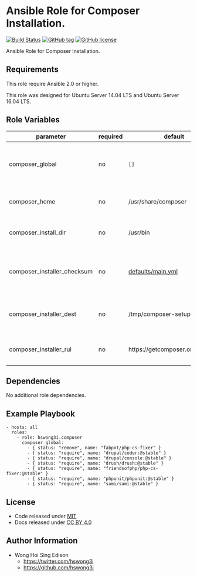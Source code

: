 Ansible Role for Composer Installation.
=======================================

[![Build Status](https://travis-ci.org/pantarei/ansible-role-composer.svg?branch=master)](https://travis-ci.org/pantarei/ansible-role-composer)
[![GitHub tag](https://img.shields.io/github/tag/pantarei/ansible-role-composer.svg)](https://github.com/pantarei/ansible-role-composer)
[![GitHub license](https://img.shields.io/github/license/pantarei/ansible-role-composer.svg)](https://github.com/pantarei/ansible-role-composer/blob/master/LICENSE)

Ansible Role for Composer Installation.

Requirements
------------

This role require Ansible 2.0 or higher.

This role was designed for Ubuntu Server 14.04 LTS and Ubuntu Server 16.04 LTS.

Role Variables
--------------

<table>
<colgroup>
<col width="20%" />
<col width="20%" />
<col width="20%" />
<col width="20%" />
<col width="20%" />
</colgroup>
<thead>
<tr class="header">
<th>parameter</th>
<th>required</th>
<th>default</th>
<th>choices</th>
<th>comments</th>
</tr>
</thead>
<tbody>
<tr class="odd">
<td>composer_global</td>
<td>no</td>
<td><code>[]</code></td>
<td><ul>
<li><code>[]</code></li>
<li><code>list</code></li>
</ul></td>
<td>Skip install or remove gloabl packages if <code>[]</code>, or pass list to <code>composer global</code>.</td>
</tr>
<tr class="even">
<td>composer_home</td>
<td>no</td>
<td>/usr/share/composer</td>
<td></td>
<td>Location for the <code>$COMPOSER_HOME</code> directory..</td>
</tr>
<tr class="odd">
<td>composer_install_dir</td>
<td>no</td>
<td>/usr/bin</td>
<td></td>
<td>Location for the composer install directory.</td>
</tr>
<tr class="even">
<td>composer_installer_checksum</td>
<td>no</td>
<td><a href="https://github.com/pantarei/ansible-role-composer/blob/master/defaults/main.yml">defaults/main.yml</a></td>
<td></td>
<td>Download archive sha256 checksum for cache during (re)install.</td>
</tr>
<tr class="odd">
<td>composer_installer_dest</td>
<td>no</td>
<td>/tmp/composer-setup-php</td>
<td></td>
<td>Download archive filename for cache during (re)install.</td>
</tr>
<tr class="even">
<td>composer_installer_rul</td>
<td>no</td>
<td>https://getcomposer.org/installer</td>
<td></td>
<td>URL for download composer installer.</td>
</tr>
</tbody>
</table>

Dependencies
------------

No additional role dependencies.

Example Playbook
----------------

    - hosts: all
      roles:
        - role: hswong3i.composer
          composer_global:
            - { status: "remove", name: "fabpot/php-cs-fixer" }
            - { status: "require", name: "drupal/coder:@stable" }
            - { status: "require", name: "drupal/console:@stable" }
            - { status: "require", name: "drush/drush:@stable" }
            - { status: "require", name: "friendsofphp/php-cs-fixer:@stable" }
            - { status: "require", name: "phpunit/phpunit:@stable" }
            - { status: "require", name: "sami/sami:@stable" }

License
-------

-   Code released under [MIT](https://github.com/pantarei/ansible-role-composer/blob/master/LICENSE)
-   Docs released under [CC BY 4.0](http://creativecommons.org/licenses/by/4.0/)

Author Information
------------------

-   Wong Hoi Sing Edison
    -   <a href="https://twitter.com/hswong3i" class="uri" class="uri">https://twitter.com/hswong3i</a>
    -   <a href="https://github.com/hswong3i" class="uri" class="uri">https://github.com/hswong3i</a>

